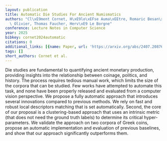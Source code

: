 ```yaml
---
layout: publication
title: Automatic Die Studies For Ancient Numismatics
authors: "Cl\xE9ment Cornet, H\xE9lo\xEFse Auma\xEEtre, Romaric Besan\xE7on, Julien\
  \ Olivier, Thomas Faucher, Herv\xE9 Le Borgne"
conference: Lecture Notes in Computer Science
year: 2025
bibkey: cornet2024automatic
citations: 0
additional_links: [{name: Paper, url: 'https://arxiv.org/abs/2407.20876'}]
tags: []
short_authors: Cornet et al.
---
```

Die studies are fundamental to quantifying ancient monetary production,
providing insights into the relationship between coinage, politics, and
history. The process requires tedious manual work, which limits the size of the
corpora that can be studied. Few works have attempted to automate this task,
and none have been properly released and evaluated from a computer vision
perspective. We propose a fully automatic approach that introduces several
innovations compared to previous methods. We rely on fast and robust local
descriptors matching that is set automatically. Second, the core of our
proposal is a clustering-based approach that uses an intrinsic metric (that
does not need the ground truth labels) to determine its critical
hyper-parameters. We validate the approach on two corpora of Greek coins,
propose an automatic implementation and evaluation of previous baselines, and
show that our approach significantly outperforms them.